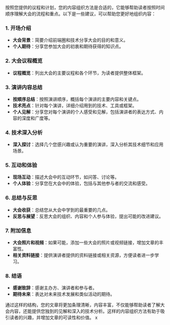 按照您提供的议程和计划，您的内容组织方法是合适的，它能够帮助读者按照时间顺序理解大会的流程和重点。以下是一些建议，可以帮助您更好地组织内容：

### 1. 开场介绍
- **大会背景**：简要介绍前端圈和技术分享大会的目的和意义。
- **个人期待**：分享您参加大会的初衷和期待获得的知识点。

### 2. 大会议程概览
- **议程概览**：列出大会的主要议程和各个环节，为读者提供整体框架。

### 3. 演讲内容总结
- **按顺序总结**：按照演讲顺序，概括每个演讲的主要内容和关键点。
- **技术亮点**：针对每个演讲，详细介绍用到的技术、工具或框架。
- **个人见解**：分享您对每个演讲的个人感受和见解，包括演讲者的表达方式、内容的深度和广度等。

### 4. 技术深入分析
- **深入探讨**：选择几个您感兴趣或认为重要的演讲，深入分析其技术细节和应用场景。

### 5. 互动和体验
- **现场互动**：描述大会中的互动环节，如问答、讨论等。
- **个人体验**：分享您在大会中的体验，包括与其他参与者的交流和感受。

### 6. 总结与反思
- **大会收获**：总结您从大会中学到的最重要的几点。
- **反思与展望**：反思大会的组织、内容和个人参与体验，提出可能的改进建议。

### 7. 附加信息
- **大会照片和视频**：如果可能，添加一些大会的照片或视频链接，增加文章的丰富性。
- **相关资料链接**：提供演讲者提供的资料链接或相关资源，方便读者进一步学习。

### 8. 结语
- **感谢致辞**：感谢主办方、演讲者和参与者。
- **期待未来**：表达对未来技术发展和类似活动的期待。

通过这样的结构，您的文章将更加条理清晰，内容丰富，不仅能够帮助读者了解大会内容，还能提供您独到的见解和深入的技术分析。这样的内容组织方法有助于吸引读者的兴趣，并增加文章的可读性和价值。
x